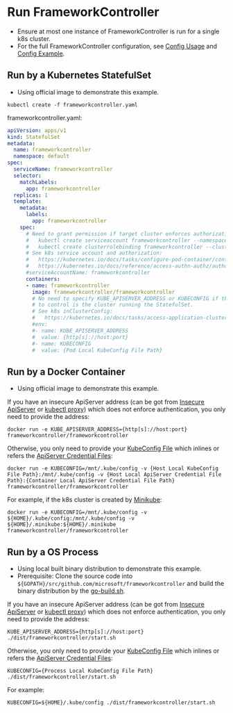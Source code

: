 # Run FrameworkController

- Ensure at most one instance of FrameworkController is run for a single k8s cluster.
- For the full FrameworkController configuration, see
 [Config Usage](../../pkg/apis/frameworkcontroller/v1/config.go) and [Config Example](../../example/config/default/frameworkcontroller.yaml).

## Run by a Kubernetes StatefulSet

- Using official image to demonstrate this example.

```shell
kubectl create -f frameworkcontroller.yaml
```

frameworkcontroller.yaml:
```yaml
apiVersion: apps/v1
kind: StatefulSet
metadata:
  name: frameworkcontroller
  namespace: default
spec:
  serviceName: frameworkcontroller
  selector:
    matchLabels:
      app: frameworkcontroller
  replicas: 1
  template:
    metadata:
      labels:
        app: frameworkcontroller
    spec:
      # Need to grant permission if target cluster enforces authorization, such as RBAC:
      #   kubectl create serviceaccount frameworkcontroller --namespace default
      #   kubectl create clusterrolebinding frameworkcontroller --clusterrole=cluster-admin --user=system:serviceaccount:default:frameworkcontroller
      # See k8s service account and authorization:
      #   https://kubernetes.io/docs/tasks/configure-pod-container/configure-service-account
      #   https://kubernetes.io/docs/reference/access-authn-authz/authorization/#authorization-modules
      #serviceAccountName: frameworkcontroller
      containers:
      - name: frameworkcontroller
        image: frameworkcontroller/frameworkcontroller
        # No need to specify KUBE_APISERVER_ADDRESS or KUBECONFIG if the target cluster
        # to control is the cluster running the StatefulSet.
        # See k8s inClusterConfig:
        #   https://kubernetes.io/docs/tasks/access-application-cluster/access-cluster/#accessing-the-api-from-a-pod
        #env:
        #- name: KUBE_APISERVER_ADDRESS
        #  value: {http[s]://host:port}
        #- name: KUBECONFIG
        #  value: {Pod Local KubeConfig File Path}
```

## Run by a Docker Container

- Using official image to demonstrate this example.

If you have an insecure ApiServer address (can be got from [Insecure ApiServer](https://kubernetes.io/docs/reference/access-authn-authz/controlling-access/#api-server-ports-and-ips) or [kubectl proxy](https://kubernetes.io/docs/tasks/access-application-cluster/access-cluster/#using-kubectl-proxy)) which does not enforce authentication, you only need to provide the address:
```shell
docker run -e KUBE_APISERVER_ADDRESS={http[s]://host:port} frameworkcontroller/frameworkcontroller
```

Otherwise, you only need to provide your [KubeConfig File](https://kubernetes.io/docs/tasks/access-application-cluster/configure-access-multiple-clusters/#explore-the-home-kube-directory)  which inlines or refers the [ApiServer Credential Files](https://kubernetes.io/docs/reference/access-authn-authz/controlling-access/#transport-security):
```shell
docker run -e KUBECONFIG=/mnt/.kube/config -v {Host Local KubeConfig File Path}:/mnt/.kube/config -v {Host Local ApiServer Credential File Path}:{Container Local ApiServer Credential File Path} frameworkcontroller/frameworkcontroller
```
For example, if the k8s cluster is created by [Minikube](https://kubernetes.io/docs/setup/minikube):
```shell
docker run -e KUBECONFIG=/mnt/.kube/config -v ${HOME}/.kube/config:/mnt/.kube/config -v ${HOME}/.minikube:${HOME}/.minikube frameworkcontroller/frameworkcontroller
```

## Run by a OS Process

- Using local built binary distribution to demonstrate this example.
- Prerequisite: Clone the source code into `${GOPATH}/src/github.com/microsoft/frameworkcontroller` and build the binary distribution by the [go-build.sh](../../build/frameworkcontroller/go-build.sh).

If you have an insecure ApiServer address (can be got from [Insecure ApiServer](https://kubernetes.io/docs/reference/access-authn-authz/controlling-access/#api-server-ports-and-ips) or [kubectl proxy](https://kubernetes.io/docs/tasks/access-application-cluster/access-cluster/#using-kubectl-proxy)) which does not enforce authentication, you only need to provide the address:
```shell
KUBE_APISERVER_ADDRESS={http[s]://host:port} ./dist/frameworkcontroller/start.sh
```

Otherwise, you only need to provide your [KubeConfig File](https://kubernetes.io/docs/tasks/access-application-cluster/configure-access-multiple-clusters/#explore-the-home-kube-directory) which inlines or refers the [ApiServer Credential Files](https://kubernetes.io/docs/reference/access-authn-authz/controlling-access/#transport-security):
```shell
KUBECONFIG={Process Local KubeConfig File Path} ./dist/frameworkcontroller/start.sh
```
For example:
```shell
KUBECONFIG=${HOME}/.kube/config ./dist/frameworkcontroller/start.sh
```

